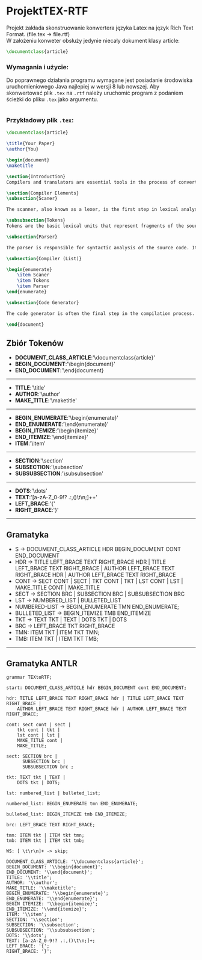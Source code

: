 # ProjektTEX-RTF
Projekt zakłada skonstruowanie konwertera języka Latex na język Rich Text Format. (file.tex -> file.rtf) \
W założeniu konweter obsłuży jedynie niecały dokument klasy article:
```tex
\documentclass{article}
```
### Wymagania i użycie:
Do poprawnego działania programu wymagane jest posiadanie środowiska uruchomieniowego Java najlepiej w wersji 8 lub nowszej.
Aby skonwertować plik ```.tex``` na ```.rtf``` należy uruchomić program z podaniem ścieżki do pliku ```.tex``` jako argumentu.

```bash

```

### Przykładowy plik ```.tex```:

```tex
\documentclass{article}

\title{Your Paper}
\author{You}

\begin{document}
\maketitle

\section{Introduction}
Compilers and translators are essential tools in the process of converting source code from one programming language to another or to a lower level of abstraction, such as machine code. The basic components of a compiler include a scanner, parser, and code generator.

\section{Compiler Elements}
\subsection{Scaner}

The scanner, also known as a lexer, is the first step in lexical analysis. Its task is to divide the stream of characters into tokens. Tokens are the smallest semantic units in a programming language, such as identifiers, numbers, special characters, etc. The scanner also removes whitespace and comments that do not have semantic significance for the compiler.

\subsubsection{Tokens}
Tokens are the basic lexical units that represent fragments of the source code. They can be identifiers, keywords, operators, numbers, special characters, etc. Each token has a semantic value and type.

\subsection{Parser}

The parser is responsible for syntactic analysis of the source code. Its job is to check whether the sequence of tokens generated by the scanner conforms to the correct structure of the programming language. The parser creates a parse tree or an abstract syntax tree (AST), which represents the hierarchical structure of the source code grammar.

\subsection{Compiler (List)}

\begin{enumerate}
    \item Scaner
    \item Tokens
    \item Parser
\end{enumerate}

\subsection{Code Generator}

The code generator is often the final step in the compilation process. Based on the syntactic analysis of the source code, the code generator produces equivalent code in the target language. This means it converts the AST into the resulting code that can be executed on the target platform.

\end{document}
```


## Zbiór Tokenów
+ __DOCUMENT_CLASS_ARTICLE__:'\documentclass{article}'
+ __BEGIN_DOCUMENT__:'\begin{document}'
+ __END_DOCUMENT__:'\end{document}
---
+ __TITLE__:'\title'
+ __AUTHOR__:'\author'
+ __MAKE_TITLE__:'\maketitle'
---
+ __BEGIN_ENUMERATE__:'\begin{enumerate}'
+ __END_ENUMERATE__:'\end{enumerate}'
+ __BEGIN_ITEMIZE__:'\begin{itemize}'
+ __END_ITEMIZE__:'\end{itemize}'
+ __ITEM__:'\item'
---
+ __SECTION__:'\section'
+ __SUBSECTION__:'\subsection'
+ __SUBSUBSECTION__:'\subsubsection'
---
+ __DOTS__:'\dots'
+ __TEXT__:'[a-zA-Z_0-9!? .:,()\t\n;]++'
+ __LEFT_BRACE__:'{'
+ __RIGHT_BRACE__:'}'

---
## Gramatyka

+ S -> DOCUMENT_CLASS_ARTICLE HDR BEGIN_DOCUMENT CONT END_DOCUMENT
+ HDR -> TITLE LEFT_BRACE TEXT RIGHT_BRACE HDR | TITLE LEFT_BRACE TEXT RIGHT_BRACE |
          AUTHOR LEFT_BRACE TEXT RIGHT_BRACE HDR | AUTHOR LEFT_BRACE TEXT RIGHT_BRACE
+ CONT -> SECT CONT | SECT | TKT CONT | TKT | LST CONT | LST | MAKE_TITLE CONT | MAKE_TITLE
+ SECT -> SECTION BRC | SUBSECTION BRC | SUBSUBSECTION BRC
+ LST -> NUMBERED_LIST | BULLETED_LIST
+ NUMBERED-LIST -> BEGIN_ENUMERATE TMN END_ENUMERATE;
+ BULLETED_LIST -> BEGIN_ITEMIZE TMB END_ITEMIZE
+ TKT -> TEXT TKT | TEXT | DOTS TKT | DOTS
+ BRC -> LEFT_BRACE TKT RIGHT_BRACE
+ TMN: ITEM TKT | ITEM TKT TMN;
+ TMB: ITEM TKT | ITEM TKT TMB;

---
## Gramatyka ANTLR

```g4
grammar TEXtoRTF;

start: DOCUMENT_CLASS_ARTICLE hdr BEGIN_DOCUMENT cont END_DOCUMENT;

hdr: TITLE LEFT_BRACE TEXT RIGHT_BRACE hdr | TITLE LEFT_BRACE TEXT RIGHT_BRACE |
    AUTHOR LEFT_BRACE TEXT RIGHT_BRACE hdr | AUTHOR LEFT_BRACE TEXT RIGHT_BRACE;

cont: sect cont | sect |
    tkt cont | tkt |
    lst cont | lst |
    MAKE_TITLE cont |
    MAKE_TITLE;

sect: SECTION brc |
      SUBSECTION brc |
      SUBSUBSECTION brc ;

tkt: TEXT tkt | TEXT |
    DOTS tkt | DOTS;

lst: numbered_list | bulleted_list;

numbered_list: BEGIN_ENUMERATE tmn END_ENUMERATE;

bulleted_list: BEGIN_ITEMIZE tmb END_ITEMIZE;

brc: LEFT_BRACE TEXT RIGHT_BRACE;

tmn: ITEM tkt | ITEM tkt tmn;
tmb: ITEM tkt | ITEM tkt tmb;

WS: [ \t\r\n]+ -> skip;

DOCUMENT_CLASS_ARTICLE: '\\documentclass{article}';
BEGIN_DOCUMENT: '\\begin{document}';
END_DOCUMENT: '\\end{document}';
TITLE: '\\title';
AUTHOR: '\\author';
MAKE_TITLE: '\\maketitle';
BEGIN_ENUMERATE: '\\begin{enumerate}';
END_ENUMERATE: '\\end{enumerate}';
BEGIN_ITEMIZE: '\\begin{itemize}';
END_ITEMIZE: '\\end{itemize}';
ITEM: '\\item';
SECTION: '\\section';
SUBSECTION: '\\subsection';
SUBSUBSECTION: '\\subsubsection';
DOTS: '\\dots';
TEXT: [a-zA-Z_0-9!? .:,()\t\n;]+;
LEFT_BRACE: '{';
RIGHT_BRACE: '}';
```






